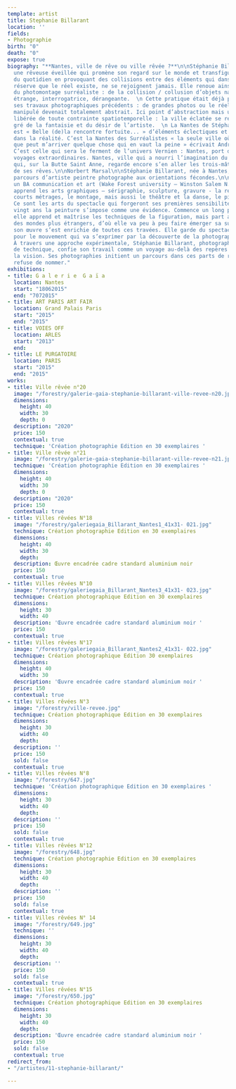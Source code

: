 ```yaml
---
template: artist
title: Stephanie Billarant
location: ''
fields:
- Photographie
birth: "0"
death: "0"
expose: true
biography: "**Nantes, ville de rêve ou ville rêvée ?**\n\nStéphanie Billarant est
  une rêveuse éveillée qui promène son regard sur le monde et transfigure la banalité
  du quotidien en provoquant des collisions entre des éléments qui dans le réel, sous
  réserve que le réel existe, ne se rejoignent jamais. Elle renoue ainsi avec la pratique
  du photomontage surréaliste : de la collision / collusion d’objets nait une poésie
  étrange, interrogatrice, dérangeante.  \n Cette pratique était déjà présente dans
  ses travaux photographiques précédents : de grandes photos ou le réel à force d’être
  manipulé devenait totalement abstrait. Ici point d’abstraction mais une figuration
  libérée de toute contrainte spatiotemporelle : la ville éclatée se recompose au
  gré de la fantaisie et du désir de l’artiste.  \n La Nantes de Stéphanie Billarant
  est « Belle (de)la rencontre fortuite... » d’éléments éclectiques et à jamais étrangers
  dans la réalité. C’est la Nantes des Surréalistes « la seule ville où j’ai l’impression
  que peut m’arriver quelque chose qui en vaut la peine » écrivait André Breton.  \n
  C’est celle qui sera le ferment de l’univers Vernien : Nantes, port de départ des
  voyages extraordinaires. Nantes, ville qui a nourri l’imagination du petit Jules
  qui, sur la Butte Saint Anne, regarde encore s’en aller les trois-mâts porteurs
  de ses rêves.\n\nNorbert Marsal\n\nStéphanie Billarant, née à Nantes, présente un
  parcours d’artiste peintre photographe aux orientations fécondes.\n\nElle obtient
  un BA communication et art (Wake Forest university – Winston Salem N.C.); elle y
  apprend les arts graphiques – sérigraphie, sculpture, gravure - la réalisation de
  courts métrages, le montage, mais aussi le théâtre et la danse, le piano et le chant.
  Ce sont les arts du spectacle qui forgeront ses premières sensibilités artistiques.\n\nA
  vingt ans la peinture s’impose comme une évidence. Commence un long parcours où
  elle apprend et maîtrise les techniques de la figuration, mais part assez vite vers
  des mondes plus étrangers, d’où elle va peu à peu faire émerger sa surréalité.\n\nAujourd’hui
  son œuvre s’est enrichie de toutes ces travées. Elle garde du spectacle le goût
  pour le mouvement qui va s’exprimer par la découverte de la photographie en 2007.
  À travers une approche expérimentale, Stéphanie Billarant, photographe, découvreuse
  de technique, confie son travail comme un voyage au-delà des repères et interroge
  la vision. Ses photographies initient un parcours dans ces parts de réel qu’elle
  refuse de nommer."
exhibitions:
- title: G a l e r i e  G a ï a
  location: Nantes
  start: "18062015"
  end: "7072015"
- title: ART PARIS ART FAIR
  location: Grand Palais Paris
  start: "2015"
  end: "2015"
- title: VOIES OFF
  location: ARLES
  start: "2013"
  end: 
- title: LE PURGATOIRE
  location: PARIS
  start: "2015"
  end: "2015"
works:
- title: Ville rêvée n°20
  image: "/forestry/galerie-gaia-stephanie-billarant-ville-revee-n20.jpeg"
  dimensions:
    height: 40
    width: 30
    depth: 0
  description: "2020"
  price: 150
  contextual: true
  technique: 'Création photographie Edition en 30 exemplaires '
- title: Ville rêvée n°21
  image: "/forestry/galerie-gaia-stephanie-billarant-ville-revee-n21.jpeg"
  technique: 'Création photographie Edition en 30 exemplaires '
  dimensions:
    height: 40
    width: 30
    depth: 0
  description: "2020"
  price: 150
  contextual: true
- title: Villes rêvées N°18
  image: "/forestry/galeriegaia_Billarant_Nantes1_41x31- 021.jpg"
  technique: Création photographie Edition en 30 exemplaires
  dimensions:
    height: 40
    width: 30
    depth: 
  description: Œuvre encadrée cadre standard aluminium noir
  price: 150
  contextual: true
- title: Villes rêvées N°10
  image: "/forestry/galeriegaia_Billarant_Nantes3_41x31- 023.jpg"
  technique: Création photographique Edition en 30 exemplaires
  dimensions:
    height: 30
    width: 40
  description: 'Œuvre encadrée cadre standard aluminium noir '
  price: 150
  contextual: true
- title: Villes rêvées N°17
  image: "/forestry/galeriegaia_Billarant_Nantes2_41x31- 022.jpg"
  technique: Création photographique Edition 30 exemplaires
  dimensions:
    height: 40
    width: 30
  description: 'Œuvre encadrée cadre standard aluminium noir '
  price: 150
  contextual: true
- title: Villes rêvées N°3
  image: "/forestry/ville-revee.jpg"
  technique: Création photographique Edition en 30 exemplaires
  dimensions:
    height: 30
    width: 40
    depth: 
  description: ''
  price: 150
  sold: false
  contextual: true
- title: Villes rêvées N°8
  image: "/forestry/647.jpg"
  technique: 'Création photographique Edition en 30 exemplaires '
  dimensions:
    height: 30
    width: 40
    depth: 
  description: ''
  price: 150
  sold: false
  contextual: true
- title: Villes rêvées N°12
  image: "/forestry/648.jpg"
  technique: Création photographie Edition en 30 exemplaires
  dimensions:
    height: 30
    width: 40
    depth: 
  description: ''
  price: 150
  sold: false
  contextual: true
- title: Villes rêvées N° 14
  image: "/forestry/649.jpg"
  technique: ''
  dimensions:
    height: 30
    width: 40
    depth: 
  description: ''
  price: 150
  sold: false
  contextual: true
- title: Villes rêvées N°15
  image: "/forestry/650.jpg"
  technique: Création photographique Edition en 30 exemplaires
  dimensions:
    height: 30
    width: 40
    depth: 
  description: 'Œuvre encadrée cadre standard aluminium noir '
  price: 150
  sold: false
  contextual: true
redirect_from:
- "/artistes/11-stephanie-billarant/"

---
```

